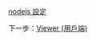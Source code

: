 [nodejs 設定](/zh-TW/viewer/php.md ':include :type=markdown')

下一步：[Viewer (用戶端)](/zh-TW/viewer/3legged/ui)